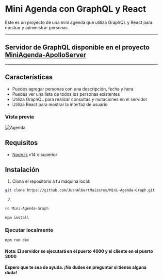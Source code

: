 # Mini Agenda con GraphQL y React

Este es un proyecto de una mini agenda que utiliza GraphQL y React para mostrar y administrar personas.

----------
## Servidor de GraphQL disponible en el proyecto [MiniAgenda-ApolloServer](https://github.com/JuanAlbertMaizares/MiniAgenda-ApolloServer.git)
----------

## Características

- Puedes agregar personas con una descripción, fecha y hora
- Puedes ver una lista de todos los personas existentes
- Utiliza GraphQL para realizar consultas y mutaciones en el servidor
- Utiliza React para mostrar la interfaz de usuario

### Vista previa
![Agenda](https://res.cloudinary.com/dl56szd6v/image/upload/c_pad,b_auto:predominant,fl_preserve_transparency/v1681841956/tv-esp_w9mq6q.jpg?_s=public-apps)

## Requisitos

- [Node.js](https://nodejs.org) v14 o superior

## Instalación

1. Clona el repositorio a tu máquina local:

```bash
git clone https://github.com/JuanAlbertMaizares/Mini-Agenda-Graph.git
```
2. 
```bash
cd Mini-Agenda-Graph
 
npm install
```
 
### Ejecutar localmente

```bash
npm run dev
```

#### Nota: El servidor se ejecutará en el puerto 4000 y el cliente en el puerto 3000

#### Espero que te sea de ayuda. ¡No dudes en preguntar si tienes alguna duda!